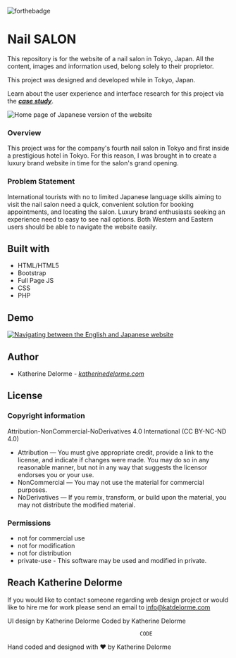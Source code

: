 ![forthebadge](https://forthebadge.com/images/badges/built-with-love.svg)

# Nail SALON
This repository is for the website of a nail salon in Tokyo, Japan.
All the content, images and information used, belong solely to their proprietor.

This project was designed and developed while in Tokyo, Japan.

Learn about the user experience and interface research for this project via the **_[case study](http://uiux.katherinedelorme.com/luxita?utm_source=github&utm_medium=repo&utm_campaign=nail_salon_readme "case study")_**.

![Home page of Japanese version of the website](http://uiux.katherinedelorme.com/assets/luxita-brand-5.png "Home page of Japanese version of the website")


### Overview
This project was for the company's fourth nail salon in Tokyo and first inside a prestigious hotel in Tokyo. For this reason, I was brought in to create a luxury brand website in time for the salon's grand opening.

### Problem Statement
International tourists with no to limited Japanese language skills aiming to visit the nail salon need a quick, convenient solution for booking appointments, and locating the salon. Luxury brand enthusiasts seeking an experience need to easy to see nail options. Both Western and Eastern users should be able to navigate the website easily.

## Built with
* HTML/HTML5
* Bootstrap
* Full Page JS
* CSS
* PHP

## Demo
[![Navigating between the English and Japanese website](http://katherinedelorme.com/assets/luxita-homescreen.gif)](http://uiux.katherinedelorme.com/luxita?utm_source=github&utm_medium=repo&utm_campaign=nail_salon_readme)

## Author
* Katherine Delorme - *[katherinedelorme.com](http://katherinedelorme.com?utm_source=github&utm_medium=repo&utm_campaign=nail_salon_readme "Portfolio Website")*

## License

### Copyright information
Attribution-NonCommercial-NoDerivatives 4.0 International (CC BY-NC-ND 4.0)

* Attribution — You must give appropriate credit, provide a link to the license, and indicate if changes were made. You may do so in any reasonable manner, but not in any way that suggests the licensor endorses you or your use.
* NonCommercial — You may not use the material for commercial purposes.
* NoDerivatives — If you remix, transform, or build upon the material, you may not distribute the modified material.

### Permissions
* not for commercial use
* not for modification
* not for distribution
* private-use - This software may be used and modified in private.

## Reach Katherine Delorme
If you would like to contact someone regarding web design project or would like to hire me for work please send an email to info@katdelorme.com

UI design by Katherine Delorme
Coded by Katherine Delorme



                                              CODE

Hand coded and designed with &hearts; by Katherine Delorme
